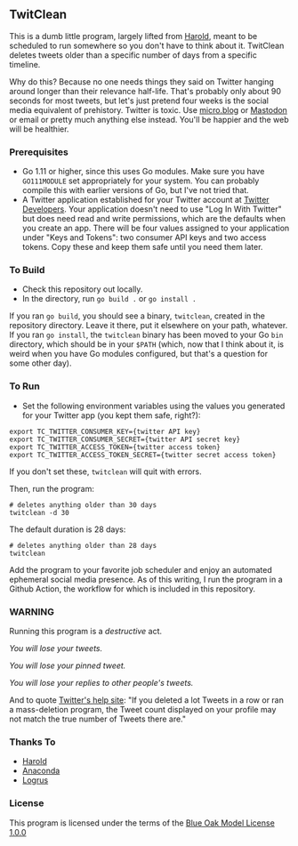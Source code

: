 ## TwitClean

This is a dumb little program, largely lifted from [Harold](https://github.com/adamdrake/harold), meant to be scheduled to run somewhere so you don't have to think about it. TwitClean deletes tweets older than a specific number of days from a specific timeline.

Why do this? Because no one needs things they said on Twitter hanging around longer than their relevance half-life. That's probably only about 90 seconds for most tweets, but let's just pretend four weeks is the social media equivalent of prehistory. Twitter is toxic. Use [micro.blog](https://micro.blog) or [Mastodon](https://joinmastodon.org) or email or pretty much anything else instead. You'll be happier and the web will be healthier.

### Prerequisites

- Go 1.11 or higher, since this uses Go modules. Make sure you have `GO111MODULE` set appropriately for your system. You can probably compile this  with earlier versions of Go, but I've not tried that.
- A Twitter application established for your Twitter account at [Twitter Developers](https://developer.twitter.com/). Your application doesn't need to use "Log In With Twitter" but does need read and write permissions, which are the defaults when you create an app. There will be four values assigned to your application under "Keys and Tokens": two consumer API keys and two access tokens. Copy these and keep them safe until you need them later.

### To Build

- Check this repository out locally.
- In the directory, run `go build .` or `go install .`

If you ran `go build`, you should see a binary, `twitclean`, created in the repository directory. Leave it there, put it elsewhere on your path, whatever. If you ran `go install`, the `twitclean` binary has been moved to your Go `bin` directory, which should be in your `$PATH` (which, now that I think about it, is weird when you have Go modules configured, but that's a question for some other day).

### To Run

- Set the following environment variables using the values you generated for  your Twitter app (you kept them safe, right?):

```shell
export TC_TWITTER_CONSUMER_KEY={twitter API key}
export TC_TWITTER_CONSUMER_SECRET={twitter API secret key}
export TC_TWITTER_ACCESS_TOKEN={twitter access token}
export TC_TWITTER_ACCESS_TOKEN_SECRET={twitter secret access token}
```

If you don't set these, `twitclean` will quit with errors.

Then, run the program:

```shell
# deletes anything older than 30 days
twitclean -d 30 
```

The default duration is 28 days:

```shell
# deletes anything older than 28 days
twitclean 
```

Add the program to your favorite job scheduler and enjoy an automated ephemeral social media presence. As of this writing, I run the program in a Github Action, the workflow for which is included in this repository.

### WARNING

Running this program is a *destructive* act. 

*You will lose your tweets.*

*You will lose your pinned tweet.*

*You will lose your replies to other people's tweets.*

And to quote [Twitter's help site](https://help.twitter.com/en/using-twitter/missing-tweets): "If you deleted a lot Tweets in a row or ran a mass-deletion program, the Tweet count displayed on your profile may not match the true number of Tweets there are."

### Thanks To

- [Harold](https://github.com/adamdrake/harold)
- [Anaconda](https://github.com/ChimeraCoder/anaconda)
- [Logrus](https://github.com/sirupsen/logrus)

### License

This program is licensed under the terms of the [Blue Oak Model License 1.0.0](https://blueoakcouncil.org/license/1.0.0)
